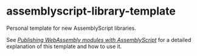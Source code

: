 # assemblyscript-library-template

Personal template for new AssemblyScript libraries.

See _[Publishing WebAssembly modules with AssemblyScript](https://www.donmccurdy.com/2023/05/24/publishing-webassembly-modules-with-assemblyscript/)_ for a detailed explanation of this template and how to use it.
